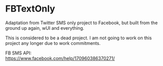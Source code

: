 # FBTextOnly
Adaptation from Twitter SMS only project to Facebook, but built from the ground up again, wUI and everything.

This is considered to be a dead project. I am not going to work on this project any longer due to work commitments.

FB SMS API:
<br/>
https://www.facebook.com/help/170960386370271/
